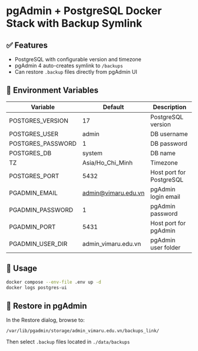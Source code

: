 # pgAdmin + PostgreSQL Docker Stack with Backup Symlink

## ✅ Features

- PostgreSQL with configurable version and timezone
- pgAdmin 4 auto-creates symlink to `/backups`
- Can restore `.backup` files directly from pgAdmin UI

## 🧾 Environment Variables

| Variable | Default | Description |
|----------|---------|-------------|
| POSTGRES_VERSION | 17 | PostgreSQL version |
| POSTGRES_USER | admin | DB username |
| POSTGRES_PASSWORD | 1 | DB password |
| POSTGRES_DB | system | DB name |
| TZ | Asia/Ho_Chi_Minh | Timezone |
| POSTGRES_PORT | 5432 | Host port for PostgreSQL |
| PGADMIN_EMAIL | admin@vimaru.edu.vn | pgAdmin login email |
| PGADMIN_PASSWORD | 1 | pgAdmin password |
| PGADMIN_PORT | 5431 | Host port for pgAdmin |
| PGADMIN_USER_DIR | admin_vimaru.edu.vn | pgAdmin user folder |

## 🚀 Usage

```bash
docker compose --env-file .env up -d
docker logs postgres-ui
```

## 🔁 Restore in pgAdmin

In the Restore dialog, browse to:

```
/var/lib/pgadmin/storage/admin_vimaru.edu.vn/backups_link/
```

Then select `.backup` files located in `./data/backups`
